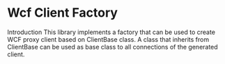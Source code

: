 Wcf Client Factory
================
Introduction
This library implements a factory that can be used to create WCF proxy client based on ClientBase<T> class.
A class that inherits from ClientBase<T> can be used as base class to all connections of the generated client.
